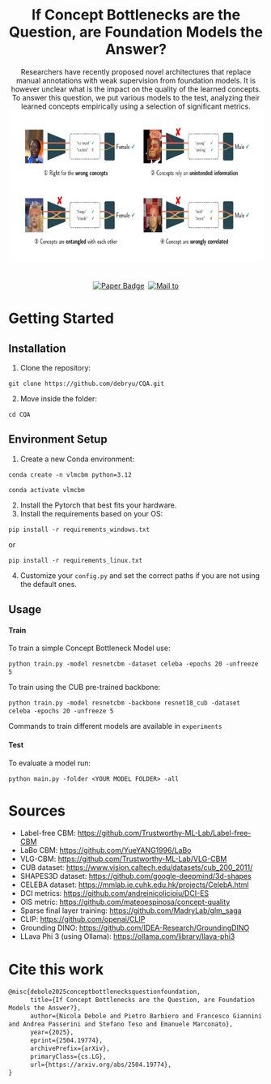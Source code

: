 <div align="center">
  <h1 align="center">If Concept Bottlenecks are the Question, are Foundation Models the Answer?</h1>
</div>
  
  <div align="center">
	  Researchers have recently proposed novel architectures that replace manual annotations with weak supervision from foundation models. It is however unclear what is the impact on the quality of the learned concepts. To answer this question, we put various models to the test, analyzing their learned concepts empirically using a selection of significant metrics.
	  <img src="CQA/prev.jpg" alt="preview" width="700" height="300">
  </div>

 <div align="center">
 <br>
 <br> 
  <a href="https://arxiv.org/abs/2504.19774v2"><img src="https://img.shields.io/badge/%F0%9F%93%84-Paper-blue?style=flat" alt="Paper Badge"></a>&nbsp;&nbsp;<a href="mailto:emanuele.marconato@unitn.it"><img src="https://img.shields.io/badge/%F0%9F%93%AA-Get in touch-green?style=flat" alt="Mail to"></a></div>

# Getting Started
## Installation
1. Clone the repository:
```
git clone https://github.com/debryu/CQA.git
```
2. Move inside the folder:
```
cd CQA
```
## Environment Setup
1. Create a new Conda environment:
```
conda create -n vlmcbm python=3.12
```
```
conda activate vlmcbm
```
2. Install the Pytorch that best fits your hardware.
3. Install the requirements based on your OS:
```
pip install -r requirements_windows.txt
```
or
```
pip install -r requirements_linux.txt
```

4. Customize your ```config.py``` and set the correct paths if you are not using the default ones.
## Usage
#### Train
To train a simple Concept Bottleneck Model use:
```
python train.py -model resnetcbm -dataset celeba -epochs 20 -unfreeze 5
```
To train using the CUB pre-trained backbone:
```
python train.py -model resnetcbm -backbone resnet18_cub -dataset celeba -epochs 20 -unfreeze 5
```

Commands to train different models are available in ```experiments```

#### Test
To evaluate a model run:
```
python main.py -folder <YOUR MODEL FOLDER> -all
```
# Sources

- Label-free CBM: <https://github.com/Trustworthy-ML-Lab/Label-free-CBM>
- LaBo CBM: <https://github.com/YueYANG1996/LaBo>
- VLG-CBM: <https://github.com/Trustworthy-ML-Lab/VLG-CBM>
- CUB dataset: <https://www.vision.caltech.edu/datasets/cub_200_2011/>
- SHAPES3D dataset: <https://github.com/google-deepmind/3d-shapes>
- CELEBA dataset: <https://mmlab.ie.cuhk.edu.hk/projects/CelebA.html>
- DCI metrics: <https://github.com/andreinicolicioiu/DCI-ES>
- OIS metric: <https://github.com/mateoespinosa/concept-quality>
- Sparse final layer training: <https://github.com/MadryLab/glm_saga>
- CLIP: <https://github.com/openai/CLIP>
- Grounding DINO: <https://github.com/IDEA-Research/GroundingDINO>
- LLava Phi 3 (using Ollama): <https://ollama.com/library/llava-phi3>

# Cite this work
```
@misc{debole2025conceptbottlenecksquestionfoundation,
      title={If Concept Bottlenecks are the Question, are Foundation Models the Answer?}, 
      author={Nicola Debole and Pietro Barbiero and Francesco Giannini and Andrea Passerini and Stefano Teso and Emanuele Marconato},
      year={2025},
      eprint={2504.19774},
      archivePrefix={arXiv},
      primaryClass={cs.LG},
      url={https://arxiv.org/abs/2504.19774}, 
}
```
